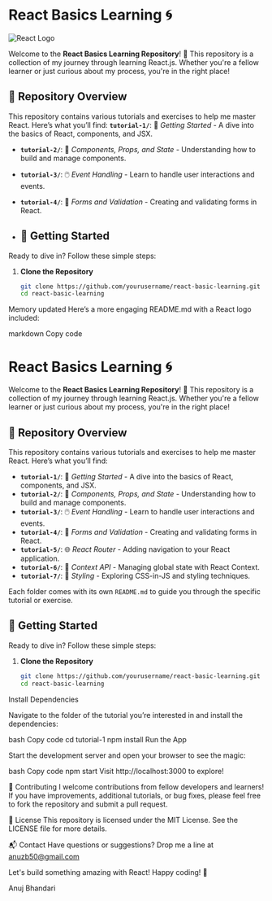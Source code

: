 # React Basics Learning 🌀

![React Logo](https://upload.wikimedia.org/wikipedia/commons/a/a7/React-icon.svg)

Welcome to the **React Basics Learning Repository**! 🚀 This repository is a collection of my journey through learning React.js. Whether you're a fellow learner or just curious about my process, you're in the right place!

## 📂 Repository Overview

This repository contains various tutorials and exercises to help me master React. Here’s what you’ll find:
**`tutorial-1/`**: 🚀 *Getting Started* - A dive into the basics of React, components, and JSX.
- **`tutorial-2/`**: 🎨 *Components, Props, and State* - Understanding how to build and manage components.
- **`tutorial-3/`**: 🖱️ *Event Handling* - Learn to handle user interactions and events.
- **`tutorial-4/`**: 📝 *Forms and Validation* - Creating and validating forms in React.

- ## 🚀 Getting Started

Ready to dive in? Follow these simple steps:

1. **Clone the Repository**

   ```bash
   git clone https://github.com/yourusername/react-basic-learning.git
   cd react-basic-learning


Memory updated
Here’s a more engaging README.md with a React logo included:

markdown
Copy code
# React Basics Learning 🌀

Welcome to the **React Basics Learning Repository**! 🚀 This repository is a collection of my journey through learning React.js. Whether you're a fellow learner or just curious about my process, you're in the right place!

## 📂 Repository Overview

This repository contains various tutorials and exercises to help me master React. Here’s what you’ll find:

- **`tutorial-1/`**: 🚀 *Getting Started* - A dive into the basics of React, components, and JSX.
- **`tutorial-2/`**: 🎨 *Components, Props, and State* - Understanding how to build and manage components.
- **`tutorial-3/`**: 🖱️ *Event Handling* - Learn to handle user interactions and events.
- **`tutorial-4/`**: 📝 *Forms and Validation* - Creating and validating forms in React.
- **`tutorial-5/`**: 🌐 *React Router* - Adding navigation to your React application.
- **`tutorial-6/`**: 🧠 *Context API* - Managing global state with React Context.
- **`tutorial-7/`**: 🎨 *Styling* - Exploring CSS-in-JS and styling techniques.

Each folder comes with its own `README.md` to guide you through the specific tutorial or exercise.

## 🚀 Getting Started

Ready to dive in? Follow these simple steps:

1. **Clone the Repository**

   ```bash
   git clone https://github.com/yourusername/react-basic-learning.git
   cd react-basic-learning
Install Dependencies

Navigate to the folder of the tutorial you’re interested in and install the dependencies:

bash
Copy code
cd tutorial-1
npm install
Run the App

Start the development server and open your browser to see the magic:

bash
Copy code
npm start
Visit http://localhost:3000 to explore!

🤝 Contributing
I welcome contributions from fellow developers and learners! If you have improvements, additional tutorials, or bug fixes, please feel free to fork the repository and submit a pull request.

📜 License
This repository is licensed under the MIT License. See the LICENSE file for more details.

📬 Contact
Have questions or suggestions? Drop me a line at anuzb50@gmail.com

Let's build something amazing with React! Happy coding! 🎉

Anuj Bhandari
